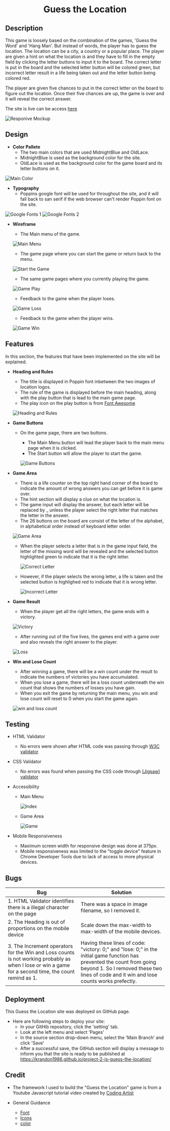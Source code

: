 <h1 align="center">Guess the Location</h1>

## Description 

This game is loosely based on the combination of the games, 'Guess the Word' and 'Hang Man'. But instead of words, the player has to guess the location. The location can be a city, a country or a popular place. The player are given a hint on what the location is and they have to fill in the empty field by clicking the letter buttons to input it to the board. The correct letter is put in the board and the selected letter button will be colored green, but incorrect letter result in a life being taken out and the letter button being colored red. 

The player are given five chances to put in the correct letter on the board to figure out the location. Once their five chances are up, the game is over and it will reveal the correct answer. 

The site is live can be access [here](https://krandon1986.github.io/project-2-js-guess-the-location)

![Responive Mockup](assets/screenshot/amiresponsive.png)

## Design 

- __Color Pallete__ 
    - The two main colors that are used MidnightBlue and OldLace.
    - MidnightBlue is used as the background color for the site. 
    - OldLace is used as the background color for the game board and its letter buttons on it. 

![Main Color](assets/screenshot/Pallete2.png)

- __Typography__
    - Poppins google font will be used for throughout the site, and it will fall back to san serif if the web browser can't render Poppin font on the site. 

![Google Fonts 1](assets/screenshot/GoogleFont.png)
![Google Fonts 2](assets/screenshot/GoogleFont2.png)

- __Wireframe__
    - The Main menu of the game.

    ![Main Menu](assets/screenshot/wireframe1.png) 

    - The game page where you can start the game or return back to the menu.


    ![Start the Game](assets/screenshot/wireframe5.png)

    - The same game pages where you currently playing the game.

    ![Game Play](assets/screenshot/wireframe2.png)

    - Feedback to the game when the player loses.

    ![Game Loss](assets/screenshot/wireframe3.png) 

    - Feedback to the game when the player wins.

    ![Game Win](assets/screenshot/wireframe4.png)


## Features
In this section, the features that have been implemented on the site will be explained.

- __Heading and Rules__ 
    - The title is displayed in Poppin font inbetween the two images of location logos. 
    - The rule of the game is displayed before the main heading, along with the play button that is lead to the main game page.
    - The play icon on the play button is from [Font Awesome](https://fontawesome.com/)

    ![Heading and Rules](assets/screenshot/heading.png)

- __Game Buttons__
    - On the game page, there are two buttons.
        - The Main Menu button will lead the player back to the main menu page when it is clicked.
        - The Start button will allow the player to start the game. 
    
      ![Game Buttons](assets/screenshot/gamebuttons.png)

- __Game Area__
    - There is a life counter on the top right hand corner of the board to indicate the amount of wrong answers you can get before it is game over. 
    - The hint section will display a clue on what the location is. 
    - The game input will display the answer, but each letter will be replaced by _ unless the player select the right letter that matches the letter in the answer. 
    - The 26 buttons on the board are consist of the letter of the alphabet, in alphabetical order instead of keyboard letter order. 

    ![Game Area](assets/screenshot/gamearea.png)  

    - When the player selects a letter that is in the game input field, the letter of the missing word will be revealed and the selected button highlighted green to indicate that it is the right letter. 

      ![Correct Letter](assets/screenshot/right-letter.png)

    - However, if the player selects the wrong letter, a life is taken and the selected button is highlighed red to indicate that it is wrong letter. 

      ![Incorrect Letter](assets/screenshot/wrong-letter.png)

- __Game Result__
    - When the player get all the right letters, the game ends with a victory.

    ![Victory](assets/screenshot/gamevictory.png)

    - After running out of the five lives, the games end with a game over and also reveals the right answer to the player.

    ![Loss](assets/screenshot/gameover.png)

- __Win and Lose Count__
    - After winning a game, there will be a win count under the result to indicate the numbers of victories you have accumulated.
    - When you lose a game, there will be a loss count underneath the win count that shows the numbers of losses you have gain.
    - When you exit the game by returning the main menu, you win and lose count will reset to 0 when you start the game again. 

    ![win and loss count](assets/screenshot/win-and-lose-count.png) 

## Testing 

- HTML Validator
    - No errors were shown after HTML code was passing through [W3C validator](https://validator.w3.org/nu/?showsource=yes&doc=https%3A%2F%2Fkrandon1986.github.io%2Fproject-2-js-guess-the-location%2F#l13c73)

- CSS Validator 
    - No errors was found when passing the CSS code through [(Jigsaw) validator](https://jigsaw.w3.org/css-validator/validator?uri=https%3A%2F%2Fkrandon1986.github.io%2Fproject-2-js-guess-the-location%2F&profile=css3svg&usermedium=all&warning=1&vextwarning=&lang=en)

- Accessibility 

    - Main Menu

        ![Index](assets/screenshot/accessibility1.png)

    - Game Area

        ![Game](assets/screenshot/accessibility2.png)

- Mobile Responsiveness
    - Maximum screen width for responsive design was done at 375px.   
    - Mobile responsiveness was limited to the "toggle device" feature in Chrome Developer Tools due to lack of access to more physical devices.

## Bugs

| Bug | Solution |
| --------------- | --------------- |
| 1. HTML Validator identifies there is a illegal character on the page | There was a space in image filename, so I removed it.|
| 2. The Heading is out of proportions on the mobile device | Scale down the max-width to max-width of the mobile devices.|
| 3. The Increment operators for the Win and Loss counts is not working probably as when I lose or win a game for a second time, the count remind as 1. | Having these lines of code: "victory: 0;" and "lose: 0;" in the initial game function has prevented the count from going beyond 1. So I removed these two lines of code and it win and lose counts works prefectly. 

## Deployment

This Guess the Location site was deployed on GitHub page.

- Here are following steps to deploy your site:
    - In your GitHib repository, click the 'setting' tab.
    - Look at the left menu and select 'Pages'
    - In the source section drop-down menu, select the 'Main Branch' and click 'Save'
    - After a successful save, the GitHub section will display a message to inform you that the site is ready to be published at https://krandon1986.github.io/project-2-js-guess-the-location/

## Credit
 - The framework I used to build the "Guess the Location" game is from a Youtube Javascript tutorial video created by [Coding Artist](https://youtu.be/-qd5sjOfgYY?si=P-blTVa5n_2cj4am)
 
 - General Guidance 
    - [Font](https://fonts.google.com/)
    - [Icons](https://fontawesome.com/)
    - [color](https://www.w3schools.com/)
